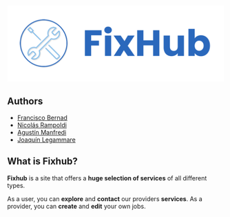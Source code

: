 ![alt fixHub logo](./frontend/src/assets/images/navbrand.png)
## Authors
- [Francisco Bernad](https://github.com/FrBernad)
- [Nicolás Rampoldi](https://github.com/NicolasRampoldi) 
- [Agustín Manfredi](https://github.com/imanfredi)
- [Joaquín Legammare](https://github.com/JoacoLega)

## What is Fixhub?
**Fixhub** is a site that offers a **huge selection of services** of all different types.

As a user, you can **explore** and **contact** our providers **services**. 
As a provider, you can **create** and **edit** your own jobs.   

